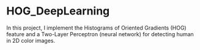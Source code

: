 # HOG_DeepLearning

In this project, I implement the Histograms of Oriented Gradients (HOG) feature and a Two-Layer Perceptron (neural network) for detecting human in 2D color images.

